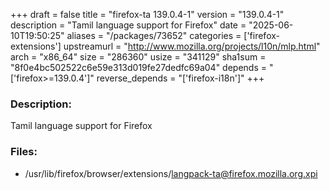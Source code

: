+++
draft = false
title = "firefox-ta 139.0.4-1"
version = "139.0.4-1"
description = "Tamil language support for Firefox"
date = "2025-06-10T19:50:25"
aliases = "/packages/73652"
categories = ['firefox-extensions']
upstreamurl = "http://www.mozilla.org/projects/l10n/mlp.html"
arch = "x86_64"
size = "286360"
usize = "341129"
sha1sum = "8f0e4bc502522c6e59e313d019fe27dedfc69a04"
depends = "['firefox>=139.0.4']"
reverse_depends = "['firefox-i18n']"
+++
### Description: 
Tamil language support for Firefox

### Files: 
* /usr/lib/firefox/browser/extensions/langpack-ta@firefox.mozilla.org.xpi
